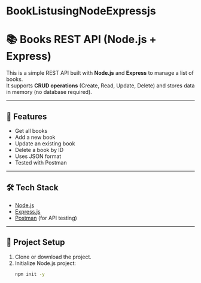# BookListusingNodeExpressjs
# 📚 Books REST API (Node.js + Express)

This is a simple REST API built with **Node.js** and **Express** to manage a list of books.  
It supports **CRUD operations** (Create, Read, Update, Delete) and stores data in memory (no database required).  

---

## 🚀 Features
- Get all books
- Add a new book
- Update an existing book
- Delete a book by ID
- Uses JSON format
- Tested with Postman

---

## 🛠️ Tech Stack
- [Node.js](https://nodejs.org/)
- [Express.js](https://expressjs.com/)
- [Postman](https://www.postman.com/) (for API testing)

---

## 📂 Project Setup

1. Clone or download the project.
2. Initialize Node.js project:
   ```bash
   npm init -y
